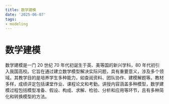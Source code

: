 ```yaml
---
title: 数学建模
date: '2025-06-07'
tags:
- modeling
---
```


# 数学建模

数学建模是一门 20 世纪 70 年代初诞生于英、美等国的新兴学科，80 年代初引入我国高校。它旨在通过建立数学模型解决实际问题，具有重要意义，涉及多个领域。其教学目的是培养学生多种能力，如查阅资料、团队协作、建模解题等。教材多样，成绩评定包括课堂作业、课程论文和考勤。讲授内容涵盖多种模型，数学建模过程包括模型准备、假设、构成、求解、检验、分析和应用等环节，且有多种简化和转换模型的方法。









































































































































































